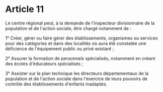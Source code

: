 # Article 11

Le centre régional peut, à la demande de l'inspecteur divisionnaire de la population et de l'action sociale, être chargé notamment de :

1° Créer, gérer ou faire gérer des établissements, organismes ou services pour des catégories et dans des localités où aura été constatée une déficience de l'équipement public ou privé existant ;

2° Assurer la formation de personnels spécialisés, notamment en créant des écoles d'éducateurs spécialisés ;

3° Assister sur le plan technique les directeurs départementaux de la population et de l'action sociale dans l'exercice de leurs pouvoirs de contrôle des établissements d'enfants inadaptés.
